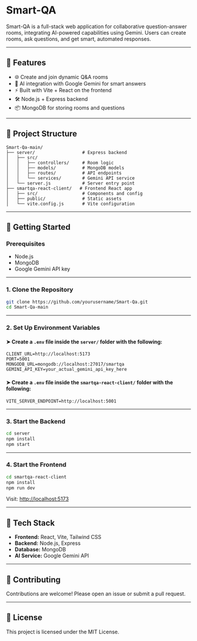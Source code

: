 # Smart-QA

Smart-QA is a full-stack web application for collaborative question-answer rooms, integrating AI-powered capabilities using Gemini. Users can create rooms, ask questions, and get smart, automated responses.

---

## 🔧 Features

- 🌐 Create and join dynamic Q&A rooms
- 🤖 AI integration with Google Gemini for smart answers
- ⚡ Built with Vite + React on the frontend
- 🛠️ Node.js + Express backend
- 📦 MongoDB for storing rooms and questions

---

## 📁 Project Structure

```
Smart-Qa-main/
├── server/                  # Express backend
│   ├── src/
│   │   ├── controllers/     # Room logic
│   │   ├── models/          # MongoDB models
│   │   ├── routes/          # API endpoints
│   │   └── services/        # Gemini API service
│   └── server.js            # Server entry point
├── smartqa-react-client/   # Frontend React app
│   ├── src/                 # Components and config
│   ├── public/              # Static assets
│   └── vite.config.js       # Vite configuration
```

---

## 🚀 Getting Started

### Prerequisites

- Node.js
- MongoDB
- Google Gemini API key

---

### 1. Clone the Repository

```bash
git clone https://github.com/yourusername/Smart-Qa.git
cd Smart-Qa-main
```

---

### 2. Set Up Environment Variables

#### ➤ Create a `.env` file inside the `server/` folder with the following:

```env
CLIENT_URL=http://localhost:5173
PORT=5001
MONGODB_URL=mongodb://localhost:27017/smartqa
GEMINI_API_KEY=your_actual_gemini_api_key_here
```

#### ➤ Create a `.env` file inside the `smartqa-react-client/` folder with the following:

```env
VITE_SERVER_ENDPOINT=http://localhost:5001
```

---

### 3. Start the Backend

```bash
cd server
npm install
npm start
```

---

### 4. Start the Frontend

```bash
cd smartqa-react-client
npm install
npm run dev
```

Visit: [http://localhost:5173](http://localhost:5173)

---

## 🧠 Tech Stack

- **Frontend:** React, Vite, Tailwind CSS
- **Backend:** Node.js, Express
- **Database:** MongoDB
- **AI Service:** Google Gemini API

---

## 🤝 Contributing

Contributions are welcome! Please open an issue or submit a pull request.

---

## 📄 License

This project is licensed under the MIT License.